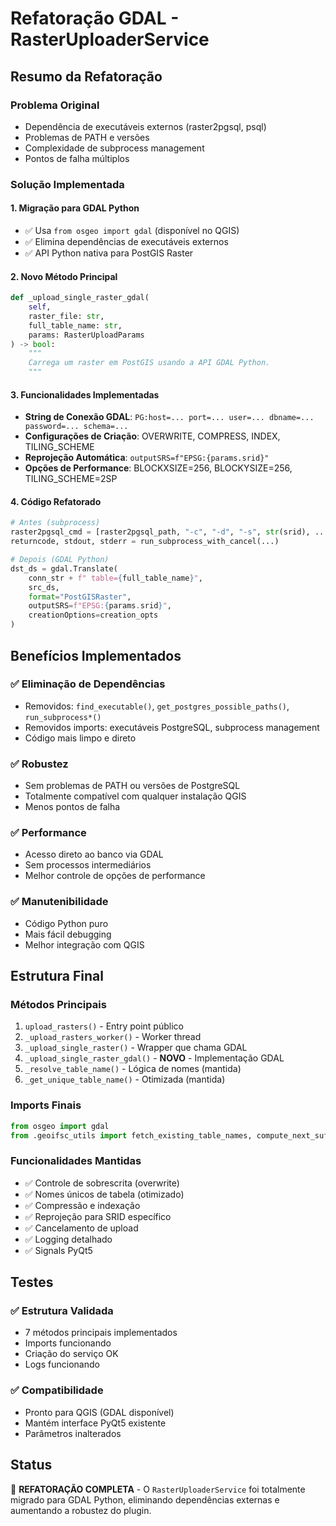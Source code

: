 # Refatoração GDAL - RasterUploaderService

## Resumo da Refatoração

### Problema Original
- Dependência de executáveis externos (raster2pgsql, psql)
- Problemas de PATH e versões
- Complexidade de subprocess management
- Pontos de falha múltiplos

### Solução Implementada

#### 1. **Migração para GDAL Python**
- ✅ Usa `from osgeo import gdal` (disponível no QGIS)
- ✅ Elimina dependências de executáveis externos
- ✅ API Python nativa para PostGIS Raster

#### 2. **Novo Método Principal**
```python
def _upload_single_raster_gdal(
    self,
    raster_file: str,
    full_table_name: str,
    params: RasterUploadParams
) -> bool:
    """
    Carrega um raster em PostGIS usando a API GDAL Python.
    """
```

#### 3. **Funcionalidades Implementadas**
- **String de Conexão GDAL**: `PG:host=... port=... user=... dbname=... password=... schema=...`
- **Configurações de Criação**: OVERWRITE, COMPRESS, INDEX, TILING_SCHEME
- **Reprojeção Automática**: `outputSRS=f"EPSG:{params.srid}"`
- **Opções de Performance**: BLOCKXSIZE=256, BLOCKYSIZE=256, TILING_SCHEME=2SP

#### 4. **Código Refatorado**
```python
# Antes (subprocess)
raster2pgsql_cmd = [raster2pgsql_path, "-c", "-d", "-s", str(srid), ...]
returncode, stdout, stderr = run_subprocess_with_cancel(...)

# Depois (GDAL Python)
dst_ds = gdal.Translate(
    conn_str + f" table={full_table_name}",
    src_ds,
    format="PostGISRaster",
    outputSRS=f"EPSG:{params.srid}",
    creationOptions=creation_opts
)
```

## Benefícios Implementados

### ✅ **Eliminação de Dependências**
- Removidos: `find_executable()`, `get_postgres_possible_paths()`, `run_subprocess*()`
- Removidos imports: executáveis PostgreSQL, subprocess management
- Código mais limpo e direto

### ✅ **Robustez**
- Sem problemas de PATH ou versões de PostgreSQL
- Totalmente compatível com qualquer instalação QGIS
- Menos pontos de falha

### ✅ **Performance**
- Acesso direto ao banco via GDAL
- Sem processos intermediários
- Melhor controle de opções de performance

### ✅ **Manutenibilidade**
- Código Python puro
- Mais fácil debugging
- Melhor integração com QGIS

## Estrutura Final

### **Métodos Principais**
1. `upload_rasters()` - Entry point público
2. `_upload_rasters_worker()` - Worker thread
3. `_upload_single_raster()` - Wrapper que chama GDAL
4. `_upload_single_raster_gdal()` - **NOVO** - Implementação GDAL
5. `_resolve_table_name()` - Lógica de nomes (mantida)
6. `_get_unique_table_name()` - Otimizada (mantida)

### **Imports Finais**
```python
from osgeo import gdal
from .geoifsc_utils import fetch_existing_table_names, compute_next_suffix
```

### **Funcionalidades Mantidas**
- ✅ Controle de sobrescrita (overwrite)
- ✅ Nomes únicos de tabela (otimizado)
- ✅ Compressão e indexação
- ✅ Reprojeção para SRID específico
- ✅ Cancelamento de upload
- ✅ Logging detalhado
- ✅ Signals PyQt5

## Testes

### ✅ **Estrutura Validada**
- 7 métodos principais implementados
- Imports funcionando
- Criação do serviço OK
- Logs funcionando

### ✅ **Compatibilidade**
- Pronto para QGIS (GDAL disponível)
- Mantém interface PyQt5 existente
- Parâmetros inalterados

## Status

🎉 **REFATORAÇÃO COMPLETA** - O `RasterUploaderService` foi totalmente migrado para GDAL Python, eliminando dependências externas e aumentando a robustez do plugin.
